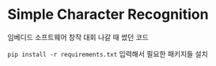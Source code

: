 Simple Character Recognition
============================

임베디드 소프트웨어 창작 대회 나갈 때 썼던 코드

`pip install -r requirements.txt` 입력해서 필요한 패키지들 설치
